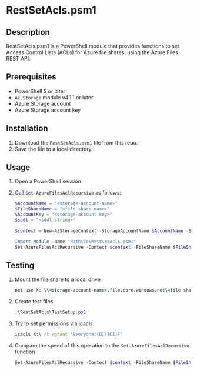 # RestSetAcls.psm1

## Description

RestSetAcls.psm1 is a PowerShell module that provides functions to set Access Control Lists (ACLs) for Azure file shares, using the Azure Files REST API.

## Prerequisites

- PowerShell 5 or later
- `Az.Storage` module v4.1.1 or later
- Azure Storage account
- Azure Storage account key

## Installation

1. Download the `RestSetAcls.psm1` file from this repo.
2. Save the file to a local directory.

## Usage

1. Open a PowerShell session.
2. Call `Set-AzureFilesAclRecursive` as follows:

   ```powershell  
   $AccountName = "<storage-account-name>"
   $FileShareName = "<file-share-name>"
   $AccountKey = "<storage-account-key>"
   $sddl = "<sddl-string>"
    
   $context = New-AzStorageContext -StorageAccountName $AccountName -StorageAccountKey $AccountKey
   
   Import-Module -Name "Path\To\RestSetAcls.psm1"
   Set-AzureFilesAclRecursive -Context $context -FileShareName $FileShareName -FilePath "/" -SddlPermission $sddl
   ```

## Testing

1. Mount the file share to a local drive

   ```cmd
   net use X: \\<storage-account-name>.file.core.windows.net\<file-share-name> /u:<storage-account-name> <storage-account-key>
   ```

2. Create test files

    ```powershell
    .\RestSetAcls\TestSetup.ps1
    ```

3. Try to set permissions via icacls

    ```cmd
    icacls X:\ /t /grant "Everyone:(OI)(CI)F"
    ```

4. Compare the speed of this operation to the `Set-AzureFilesAclRecursive` function

    ```powershell
    Set-AzureFilesAclRecursive -Context $context -FileShareName $FileShareName -FilePath "/" -SddlPermission $sddl
    ```

